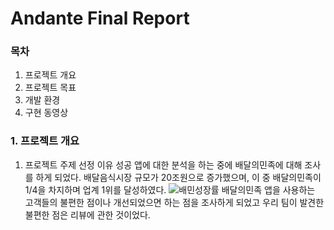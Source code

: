 # Andante Final Report
### 목차
1. 프로젝트 개요
2. 프로젝트 목표
3. 개발 환경
4. 구현 동영상
### 1. 프로젝트 개요
1) 프로젝트 주제 선정 이유
성공 앱에 대한 분석을 하는 중에 배달의민족에 대해 조사를 하게 되었다. 
배달음식시장 규모가 20조원으로 증가했으며, 이 중 배달의민족이 1/4을 차지하며 업계 1위를 달성하였다.
![배민성장률](https://user-images.githubusercontent.com/62701551/85105330-4cd90500-b245-11ea-92c4-1050d5a1c57c.png)
배달의민족 앱을 사용하는 고객들의 불편한 점이나 개선되었으면 하는 점을 조사하게 되었고 우리 팀이 발견한 불편한 점은 리뷰에 관한 것이었다.


